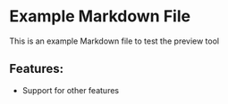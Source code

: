 # Example Markdown File

This is an example Markdown file to test the preview tool

## Features:
* Support for other features
